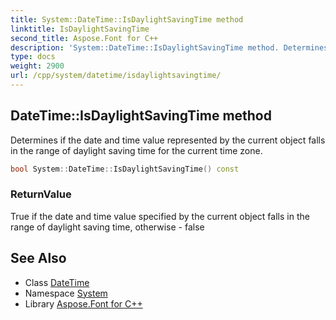 ```yaml
---
title: System::DateTime::IsDaylightSavingTime method
linktitle: IsDaylightSavingTime
second_title: Aspose.Font for C++
description: 'System::DateTime::IsDaylightSavingTime method. Determines if the date and time value represented by the current object falls in the range of daylight saving time for the current time zone in C++.'
type: docs
weight: 2900
url: /cpp/system/datetime/isdaylightsavingtime/
---
```

## DateTime::IsDaylightSavingTime method


Determines if the date and time value represented by the current object falls in the range of daylight saving time for the current time zone.

```cpp
bool System::DateTime::IsDaylightSavingTime() const
```


### ReturnValue

True if the date and time value specified by the current object falls in the range of daylight saving time, otherwise - false

## See Also

* Class [DateTime](../)
* Namespace [System](../../)
* Library [Aspose.Font for C++](../../../)
